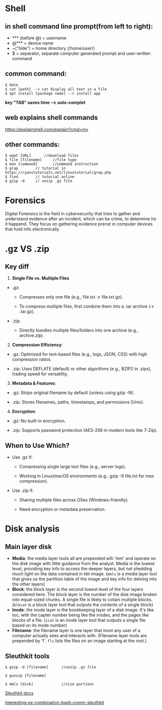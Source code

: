 # Shell
## in shell command line prompt(from left to right):
- *** (before @) = username
- @*** = device name
- ~("tilde") = home directory (/home/user/)
- $ = separator, separate computer generated prompt and user-written command

## common command:
```
$ date
$ cat [path] --> cat display all text in a file
$ apt install [package name] --> install app
```

**key "TAB" saves time --> auto-complet**

## web explains shell commands
https://explainshell.com/explain?cmd=mv

## other commands:
```
$ wget [URL]      //download files
$ file [filename]     //file type 
$ man [command]       //command instruction
$ grap        // tutorial in https://ryanstutorials.net/linuxtutorial/grep.php
$ find        // tutorial online
$ gzip -d     // unzip .gz file
```
# Forensics
Digital Forensics is the field in cybersecurity that tries to gather and understand evidence after an incident, which can be crime, to determine ho it happend. They focus on gathering evidence prenst in computer devices that hold info electronically.

# .gz VS .zip

## Key diff

1. **Single File vs. Multiple Files**
- .gz:

    - Compresses only one file (e.g., file.txt → file.txt.gz).

    - To compress multiple files, first combine them into a .tar archive (→ .tar.gz).

- .zip:

    - Directly bundles multiple files/folders into one archive (e.g., archive.zip).

2. **Compression Efficiency**:
- .gz: Optimized for text-based files (e.g., logs, JSON, CSS) with high compression ratios.

- .zip: Uses DEFLATE (default) or other algorithms (e.g., BZIP2 in .zipx), trading speed for versatility.

3. **Metadata & Features**:
- .gz: Strips original filename by default (unless using gzip -N).

- .zip: Stores filenames, paths, timestamps, and permissions (Unix).

4. **Encryption**:
- .gz: No built-in encryption.

- .zip: Supports password protection (AES-256 in modern tools like 7-Zip).

## When to Use Which?
- Use .gz if:

    - Compressing single large text files (e.g., server logs).

    - Working in Linux/macOS environments (e.g., gzip -9 file.txt for max compression).

- Use .zip if:

    - Sharing multiple files across OSes (Windows-friendly).

    - Need encryption or metadata preservation.

# Disk analysis

## Main layer disk
- **Media**: the media layer tools all are prepended wih 'mm' and operate on the disk image with little guidance from the analyst. Media is the lowest level, providing key info to access the deeper layers, but not shedding much light on the data contained in teh image. (`mmls` is a media layer tool that gives us the partition table of the image and key info for delving into the other layers)
- **Block**: the block layer is the second lowest level of the four layers considered here. The block layer is the number of the disk image broken into equal-sized chunks. A single file is likely to cotain multiple blocks. (`blkcat` is a block layer tool that outputs the contents of a single block)
- **Inode**: the inode layer is the bookkeeping layer of a disk image. It's like toc, with the capter number being like the inodes, and the pages like blocks of a file. (`icat` is an inode layer tool that outputs a single file based on its inode number)
- **Filename**: the filename layer is one layer that most any user of a computer actually sees and interacts with. (Filename layer tools are prepended by 'f'. `fls` lists the files on an image starting at the root.) 
## Sleuthkit tools
```
$ gzip -d [filename]      //unzip .gz file

$ gunzip [filename]

$ mmls [disk]             //size partions
```

[Sleuthkit docs](http://wiki.sleuthkit.org/index.php?title=TSK_Tool_Overview )


[Interesting-ex-combination-bash-comm-sleuthkit](./Ex_interesting/DDS2.md)
